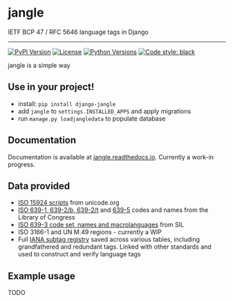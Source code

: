 # jangle
IETF BCP 47 / RFC 5646 language tags in Django

---

[![PyPI Version](https://img.shields.io/pypi/v/django-jangle.svg)](https://pypi.org/project/django-jangle/)
[![License](https://img.shields.io/pypi/l/django-jangle.svg)](https://pypi.org/project/django-jangle/)
[![Python Versions](https://img.shields.io/pypi/pyversions/django-jangle.svg)](https://pypi.org/project/django-jangle/)
[![Code style: black](https://img.shields.io/badge/code%20style-black-000000.svg)](https://github.com/psf/black)

jangle is a simple way

## Use in your project!

- install: `pip install django-jangle`
- add `jangle` to `settings.INSTALLED_APPS` and apply migrations
- run `manage.py loadjangledata` to populate database

## Documentation

Documentation is available at [jangle.readthedocs.io](https://jangle.readthedocs.io/en/latest/). Currently a work-in progress.

## Data provided

- [ISO 15924 scripts](https://www.unicode.org/iso15924/) from unicode.org
- [ISO 639-1, 639-2/b, 639-2/t](https://www.loc.gov/standards/iso639-2/langhome.html) and [639-5](https://www.loc.gov/standards/iso639-5/) codes and names from the Library of Congress
- [ISO 639-3 code set, names and macrolanguages](https://iso639-3.sil.org/code_tables/download_tables) from SIL
- ISO 3166-1 and UN M.49 regions - currently a WIP
- Full [IANA subtag registry](https://www.iana.org/assignments/language-subtag-registry/language-subtag-registry) saved across various tables, including grandfathered and redundant tags.  Linked with other standards and used to construct and verify language tags


## Example usage

TODO